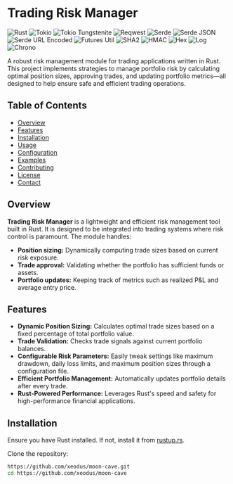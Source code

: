 # Trading Risk Manager
![Rust](https://img.shields.io/badge/Rust-4169E1?style=flat&logo=rust&logoColor=white)
![Tokio](https://img.shields.io/badge/tokio-1.0-316192?style=flat&logo=rust&logoColor=white)
![Tokio Tungstenite](https://img.shields.io/badge/tokio--tungstenite-0.17-316192?style=flat&logo=rust&logoColor=white)
![Reqwest](https://img.shields.io/badge/reqwest-0.11-005F73?style=flat&logo=rust&logoColor=white)
![Serde](https://img.shields.io/badge/serde-1.0-6D6875?style=flat&logo=rust&logoColor=white)
![Serde JSON](https://img.shields.io/badge/serde--json-1.0-6D6875?style=flat&logo=rust&logoColor=white)
![Serde URL Encoded](https://img.shields.io/badge/serde--urlencoded-0.7-6D6875?style=flat&logo=rust&logoColor=white)
![Futures Util](https://img.shields.io/badge/futures--util-0.3-457B9D?style=flat&logo=rust&logoColor=white)
![SHA2](https://img.shields.io/badge/sha2-0.10-1D3557?style=flat&logo=rust&logoColor=white)
![HMAC](https://img.shields.io/badge/hmac-0.12-1D3557?style=flat&logo=rust&logoColor=white)
![Hex](https://img.shields.io/badge/hex-0.4-1D3557?style=flat&logo=rust&logoColor=white)
![Log](https://img.shields.io/badge/log-0.4-8ECAE6?style=flat&logo=rust&logoColor=white)
![Chrono](https://img.shields.io/badge/chrono-0.4-023047?style=flat&logo=rust&logoColor=white)


A robust risk management module for trading applications written in Rust. This project implements strategies to manage portfolio risk by calculating optimal position sizes, approving trades, and updating portfolio metrics—all designed to help ensure safe and efficient trading operations.

## Table of Contents
- [Overview](#overview)
- [Features](#features)
- [Installation](#installation)
- [Usage](#usage)
- [Configuration](#configuration)
- [Examples](#examples)
- [Contributing](#contributing)
- [License](#license)
- [Contact](#contact)

## Overview
**Trading Risk Manager** is a lightweight and efficient risk management tool built in Rust. It is designed to be integrated into trading systems where risk control is paramount. The module handles:
- **Position sizing:** Dynamically computing trade sizes based on current risk exposure.
- **Trade approval:** Validating whether the portfolio has sufficient funds or assets.
- **Portfolio updates:** Keeping track of metrics such as realized P&L and average entry price.

## Features
- **Dynamic Position Sizing:** Calculates optimal trade sizes based on a fixed percentage of total portfolio value.
- **Trade Validation:** Checks trade signals against current portfolio balances.
- **Configurable Risk Parameters:** Easily tweak settings like maximum drawdown, daily loss limits, and maximum position sizes through a configuration file.
- **Efficient Portfolio Management:** Automatically updates portfolio details after every trade.
- **Rust-Powered Performance:** Leverages Rust's speed and safety for high-performance financial applications.

## Installation
Ensure you have Rust installed. If not, install it from [rustup.rs](https://rustup.rs).

Clone the repository:
```bash
https://github.com/xeodus/moon-cave.git
cd https://github.com/xeodus/moon-cave

